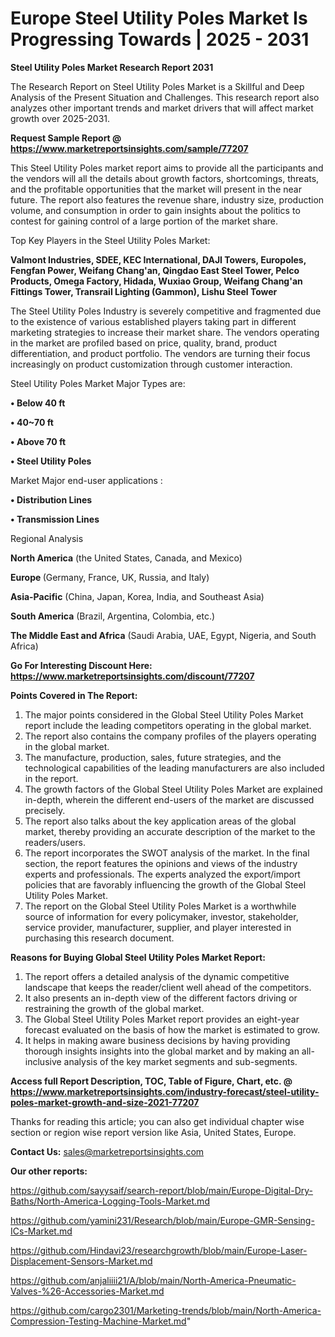 # Europe Steel Utility Poles Market Is Progressing Towards | 2025 - 2031

<strong>Steel Utility Poles Market Research Report 2031</strong>

The Research Report on Steel Utility Poles Market is a Skillful and Deep Analysis of the Present Situation and Challenges. This research report also analyzes other important trends and market drivers that will affect market growth over 2025-2031.

<strong>Request Sample Report @ <a href=https://www.marketreportsinsights.com/sample/77207>https://www.marketreportsinsights.com/sample/77207</a></strong>

This Steel Utility Poles market report aims to provide all the participants and the vendors will all the details about growth factors, shortcomings, threats, and the profitable opportunities that the market will present in the near future. The report also features the revenue share, industry size, production volume, and consumption in order to gain insights about the politics to contest for gaining control of a large portion of the market share.

Top Key Players in the Steel Utility Poles Market:

<strong>Valmont Industries, SDEE, KEC International, DAJI Towers, Europoles, Fengfan Power, Weifang Chang'an, Qingdao East Steel Tower, Pelco Products, Omega Factory, Hidada, Wuxiao Group, Weifang Chang'an Fittings Tower, Transrail Lighting (Gammon), Lishu Steel Tower</strong>

The Steel Utility Poles Industry is severely competitive and fragmented due to the existence of various established players taking part in different marketing strategies to increase their market share. The vendors operating in the market are profiled based on price, quality, brand, product differentiation, and product portfolio. The vendors are turning their focus increasingly on product customization through customer interaction.

Steel Utility Poles Market Major Types are:

<strong>• Below 40 ft

• 40~70 ft

• Above 70 ft

• Steel Utility Poles</strong>

Market Major end-user applications :

<strong>• Distribution Lines

• Transmission Lines</strong>

Regional Analysis

</u><strong><b>North America</b></strong> (the United States, Canada, and Mexico)

<strong><b>Europe </b></strong>(Germany, France, UK, Russia, and Italy)

<strong><b>Asia-Pacific</b></strong> (China, Japan, Korea, India, and Southeast Asia)

<strong><b>South America</b></strong> (Brazil, Argentina, Colombia, etc.)

<strong><b>The Middle East and Africa</b></strong> (Saudi Arabia, UAE, Egypt, Nigeria, and South Africa)

<strong>Go For Interesting Discount Here: <a href=https://www.marketreportsinsights.com/discount/77207>https://www.marketreportsinsights.com/discount/77207</a></strong>

<strong>Points Covered in The Report:</strong>
<ol>
  <li>The major points considered in the Global Steel Utility Poles Market report include the leading competitors operating in the global market.</li>
  <li>The report also contains the company profiles of the players operating in the global market.</li>
  <li>The manufacture, production, sales, future strategies, and the technological capabilities of the leading manufacturers are also included in the report.</li>
  <li>The growth factors of the Global Steel Utility Poles Market are explained in-depth, wherein the different end-users of the market are discussed precisely.</li>
  <li>The report also talks about the key application areas of the global market, thereby providing an accurate description of the market to the readers/users.</li>
  <li>The report incorporates the SWOT analysis of the market. In the final section, the report features the opinions and views of the industry experts and professionals. The experts analyzed the export/import policies that are favorably influencing the growth of the Global Steel Utility Poles Market.</li>
  <li>The report on the Global Steel Utility Poles Market is a worthwhile source of information for every policymaker, investor, stakeholder, service provider, manufacturer, supplier, and player interested in purchasing this research document.</li>
</ol>
<strong>Reasons for Buying Global Steel Utility Poles Market Report:</strong>

<ol>
  <li>The report offers a detailed analysis of the dynamic competitive landscape that keeps the reader/client well ahead of the competitors.</li>
  <li>It also presents an in-depth view of the different factors driving or restraining the growth of the global market.</li>
  <li>The Global Steel Utility Poles Market report provides an eight-year forecast evaluated on the basis of how the market is estimated to grow.</li>
  <li>It helps in making aware business decisions by having providing thorough insights insights into the global market and by making an all-inclusive analysis of the key market segments and sub-segments.</li>
</ol>
<strong>Access full Report Description, TOC, Table of Figure, Chart, etc. @ <a href=https://www.marketreportsinsights.com/industry-forecast/steel-utility-poles-market-growth-and-size-2021-77207>https://www.marketreportsinsights.com/industry-forecast/steel-utility-poles-market-growth-and-size-2021-77207</a></strong>


Thanks for reading this article; you can also get individual chapter wise section or region wise report version like Asia, United States, Europe.

<strong>Contact Us:</strong>
sales@marketreportsinsights.com

<strong>Our other reports:</strong>

<a href=https://github.com/sayysaif/search-report/blob/main/Europe-Digital-Dry-Baths/North-America-Logging-Tools-Market.md>https://github.com/sayysaif/search-report/blob/main/Europe-Digital-Dry-Baths/North-America-Logging-Tools-Market.md</a>

<a href=https://github.com/yamini231/Research/blob/main/Europe-GMR-Sensing-ICs-Market.md>https://github.com/yamini231/Research/blob/main/Europe-GMR-Sensing-ICs-Market.md</a>

<a href=https://github.com/Hindavi23/researchgrowth/blob/main/Europe-Laser-Displacement-Sensors-Market.md>https://github.com/Hindavi23/researchgrowth/blob/main/Europe-Laser-Displacement-Sensors-Market.md</a>

<a href=https://github.com/anjaliiii21/A/blob/main/North-America-Pneumatic-Valves-%26-Accessories-Market.md>https://github.com/anjaliiii21/A/blob/main/North-America-Pneumatic-Valves-%26-Accessories-Market.md</a>

<a href=https://github.com/cargo2301/Marketing-trends/blob/main/North-America-Compression-Testing-Machine-Market.md>https://github.com/cargo2301/Marketing-trends/blob/main/North-America-Compression-Testing-Machine-Market.md</a>"
